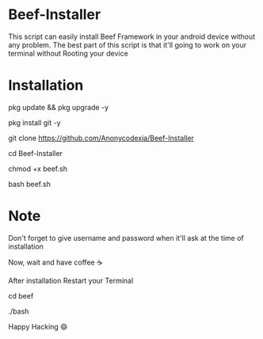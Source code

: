 # Beef-Installer
This script can easily install Beef Framework in your android device without any problem. The best part of this script is that it'll going to work on your terminal without Rooting your device

# Installation
pkg update && pkg upgrade -y

pkg install git -y

git clone https://github.com/Anonycodexia/Beef-Installer

cd Beef-Installer

chmod +x beef.sh

bash beef.sh

# Note
Don't forget to give username and password when it'll ask at the time of installation

Now, wait and have coffee ☕

After installation Restart your Terminal

cd beef

./bash

Happy Hacking 😄
